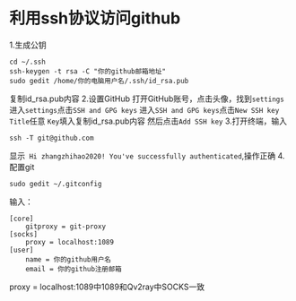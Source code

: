 # 利用ssh协议访问github
1.生成公钥
```
cd ~/.ssh
ssh-keygen -t rsa -C "你的github邮箱地址"
sudo gedit /home/你的电脑用户名/.ssh/id_rsa.pub
```
复制id_rsa.pub内容
2.设置GitHub
打开GitHub账号，点击头像，找到`settings`
进入`settings`点击`SSH and GPG keys`
进入`SSH and GPG keys`点击`New SSH key`
 	`Title`任意
 	`Key`填入复制id_rsa.pub内容
 	然后点击`Add SSH key`
3.打开终端，输入
```
ssh -T git@github.com
```
显示` Hi zhangzhihao2020! You've successfully authenticated`,操作正确
4.配置git

```
sudo gedit ~/.gitconfig
```
输入：
```
[core]
    gitproxy = git-proxy
[socks]
    proxy = localhost:1089
[user]
    name = 你的github用户名
    email = 你的github注册邮箱
```
 proxy = localhost:1089中1089和Qv2ray中SOCKS一致


